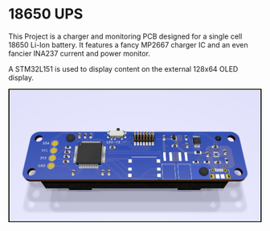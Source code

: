 # 18650 UPS

This Project is a charger and monitoring PCB designed for a single cell 18650 Li-Ion battery. It features a fancy MP2667 charger IC and an even fancier INA237 current and power monitor. 

A STM32L151 is used to display content on the external 128x64 OLED display.

![Screenshot](Screenshots/v3.jpg)
